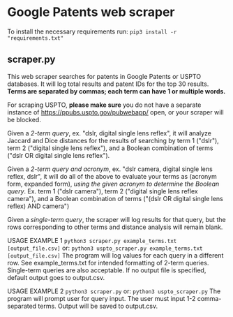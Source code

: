 # Google Patents web scraper

To install the necessary requirements run:
`pip3 install -r "requirements.txt"`

## scraper.py

This web scraper searches for patents in Google Patents or USPTO databases.
It will log total results and patent IDs for the top 30 results.
**Terms are separated by commas; each term can have 1 or multiple words.**

For scraping USPTO, **please make sure** you do not have a separate instance of
https://ppubs.uspto.gov/pubwebapp/ open, or your scraper will be blocked.

Given a *2-term query*, ex. "dslr, digital single lens reflex", it will
analyze Jaccard and Dice distances for the results of searching by term 1
("dslr"), term 2 ("digital single lens reflex"), and a Boolean combination
of terms ("dslr OR digital single lens reflex").

Given a *2-term query and acronym*, ex. "dslr camera, digital single lens reflex,
dslr", it will do all of the above to evaluate your terms as (acronym form,
expanded form), *using the given acronym to determine the Boolean query*.
Ex. term 1 ("dslr camera"), term 2 ("digital single lens reflex camera"), and a
Boolean combination of terms ("(dslr OR digital single lens reflex) AND camera")

Given a *single-term query*, the scraper will log results for that query, but
the rows corresponding to other terms and distance analysis will remain blank.

USAGE EXAMPLE 1
`python3 scraper.py example_terms.txt [output_file.csv]`
or: `python3 uspto_scraper.py example_terms.txt [output_file.csv]`
The program will log values for each query in a different row.
See example_terms.txt for intended formatting of 2-term queries.
Single-term queries are also acceptable. If no output file
is specified, default output goes to output.csv.

USAGE EXAMPLE 2
`python3 scraper.py`
or: `python3 uspto_scraper.py`
The program will prompt user for query input. The user must input
1-2 comma-separated terms. Output will be saved to output.csv.
